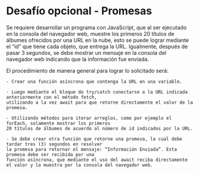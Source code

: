 # Desafío opcional - Promesas

Se requiere desarrollar un programa con JavaScript, que al ser ejecutado en la consola del
navegador web, muestre los primeros 20 títulos de álbumes ofrecidos por una URL en la nube,
esto se puede lograr mediante el “id” que tiene cada objeto, que entrega la URL.
Igualmente, después de pasar 3 segundos, se debe mostrar un mensaje en la consola del
navegador web indicando que la información fue enviada.

El procedimiento de manera general para lograr lo solicitado será:

    - Crear una función asíncrona que contenga la URL en una variable.
    
    - Luego mediante el bloque de try/catch conectarse a la URL indicada anteriormente con el método fetch, 
    utilizando a la vez await para que retorne directamente el valor de la promesa.
    
    - Utilizando métodos para iterar arreglos, como por ejemplo el forEach, solamente mostrar los primeros 
    20 títulos de álbumes de acuerdo al número de id indicados por la URL.
    
    - Se debe crear otra función que retorne una promesa, la cual debe tardar tres (3) segundos en resolver 
    la promesa para retornar el mensaje: “Información Enviada”. Esta promesa debe ser recibida por una 
    función asíncrona, que mediante el uso del await reciba directamente el valor y lo muestra por la consola del navegador web.
